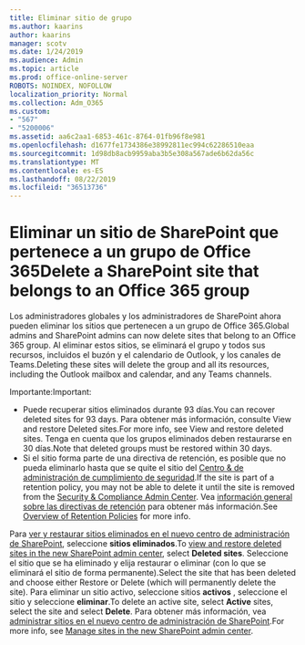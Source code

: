 ```yaml
---
title: Eliminar sitio de grupo
ms.author: kaarins
author: kaarins
manager: scotv
ms.date: 1/24/2019
ms.audience: Admin
ms.topic: article
ms.prod: office-online-server
ROBOTS: NOINDEX, NOFOLLOW
localization_priority: Normal
ms.collection: Adm_O365
ms.custom:
- "567"
- "5200006"
ms.assetid: aa6c2aa1-6853-461c-8764-01fb96f8e981
ms.openlocfilehash: d1677fe1734386e38992811ec994c62286510eaa
ms.sourcegitcommit: 1d98db8acb9959aba3b5e308a567ade6b62da56c
ms.translationtype: MT
ms.contentlocale: es-ES
ms.lasthandoff: 08/22/2019
ms.locfileid: "36513736"
---
```

# <a name="delete-a-sharepoint-site-that-belongs-to-an-office-365-group"></a><span data-ttu-id="012ab-102">Eliminar un sitio de SharePoint que pertenece a un grupo de Office 365</span><span class="sxs-lookup"><span data-stu-id="012ab-102">Delete a SharePoint site that belongs to an Office 365 group</span></span>

<span data-ttu-id="012ab-103">Los administradores globales y los administradores de SharePoint ahora pueden eliminar los sitios que pertenecen a un grupo de Office 365.</span><span class="sxs-lookup"><span data-stu-id="012ab-103">Global admins and SharePoint admins can now delete sites that belong to an Office 365 group.</span></span> <span data-ttu-id="012ab-104">Al eliminar estos sitios, se eliminará el grupo y todos sus recursos, incluidos el buzón y el calendario de Outlook, y los canales de Teams.</span><span class="sxs-lookup"><span data-stu-id="012ab-104">Deleting these sites will delete the group and all its resources, including the Outlook mailbox and calendar, and any Teams channels.</span></span>
  
<span data-ttu-id="012ab-105">Importante:</span><span class="sxs-lookup"><span data-stu-id="012ab-105">Important:</span></span>

- <span data-ttu-id="012ab-106">Puede recuperar sitios eliminados durante 93 días.</span><span class="sxs-lookup"><span data-stu-id="012ab-106">You can recover deleted sites for 93 days.</span></span> <span data-ttu-id="012ab-107">Para obtener más información, consulte View and restore Deleted sites.</span><span class="sxs-lookup"><span data-stu-id="012ab-107">For more info, see View and restore deleted sites.</span></span> <span data-ttu-id="012ab-108">Tenga en cuenta que los grupos eliminados deben restaurarse en 30 días.</span><span class="sxs-lookup"><span data-stu-id="012ab-108">Note that deleted groups must be restored within 30 days.</span></span>
- <span data-ttu-id="012ab-109">Si el sitio forma parte de una directiva de retención, es posible que no pueda eliminarlo hasta que se quite el sitio del [Centro &amp; de administración de cumplimiento de seguridad](https://protection.office.com/?rfr=AdminCenter#/retention).</span><span class="sxs-lookup"><span data-stu-id="012ab-109">If the site is part of a retention policy, you may not be able to delete it until the site is removed from the [Security &amp; Compliance Admin Center](https://protection.office.com/?rfr=AdminCenter#/retention).</span></span> <span data-ttu-id="012ab-110">Vea [información general sobre las directivas de retención](https://docs.microsoft.com/office365/securitycompliance/retention-policies#content-in-onedrive-accounts-and-sharepoint-sites) para obtener más información.</span><span class="sxs-lookup"><span data-stu-id="012ab-110">See [Overview of Retention Policies](https://docs.microsoft.com/office365/securitycompliance/retention-policies#content-in-onedrive-accounts-and-sharepoint-sites) for more info.</span></span>
  
<span data-ttu-id="012ab-111">Para [ver y restaurar sitios eliminados en el nuevo centro de administración de SharePoint](https://docs.microsoft.com/sharepoint/view-and-restore-deleted-sites-in-new-admin-center), seleccione **sitios eliminados**.</span><span class="sxs-lookup"><span data-stu-id="012ab-111">To [view and restore deleted sites in the new SharePoint admin center](https://docs.microsoft.com/sharepoint/view-and-restore-deleted-sites-in-new-admin-center), select **Deleted sites**.</span></span> <span data-ttu-id="012ab-112">Seleccione el sitio que se ha eliminado y elija restaurar o eliminar (con lo que se eliminará el sitio de forma permanente).</span><span class="sxs-lookup"><span data-stu-id="012ab-112">Select the site that has been deleted and choose either Restore or Delete (which will permanently delete the site).</span></span> <span data-ttu-id="012ab-113">Para eliminar un sitio activo, seleccione sitios **activos** , seleccione el sitio y seleccione **eliminar**.</span><span class="sxs-lookup"><span data-stu-id="012ab-113">To delete an active site, select **Active** sites, select the site and select **Delete**.</span></span> <span data-ttu-id="012ab-114">Para obtener más información, vea [administrar sitios en el nuevo centro de administración de SharePoint](https://docs.microsoft.com/sharepoint/manage-sites-in-new-admin-center).</span><span class="sxs-lookup"><span data-stu-id="012ab-114">For more info, see [Manage sites in the new SharePoint admin center](https://docs.microsoft.com/sharepoint/manage-sites-in-new-admin-center).</span></span>
  